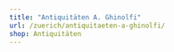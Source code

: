 ```yaml
---
title: "Antiquitäten A. Ghinolfi"
url: /zuerich/antiquitaeten-a-ghinolfi/
shop: Antiquitäten
---
```

